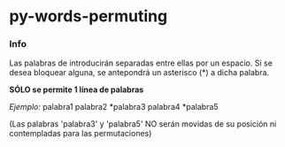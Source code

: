 # py-words-permuting

### Info
Las palabras de introducirán separadas entre ellas por un espacio.
Si se desea bloquear alguna, se antepondrá un asterisco (*) a dicha palabra.

**SÓLO se permite 1 línea de palabras**

_Ejemplo:_
palabra1 palabra2 *palabra3 palabra4 *palabra5

(Las palabras 'palabra3' y 'palabra5' NO serán movidas de su posición ni contempladas para las permutaciones)